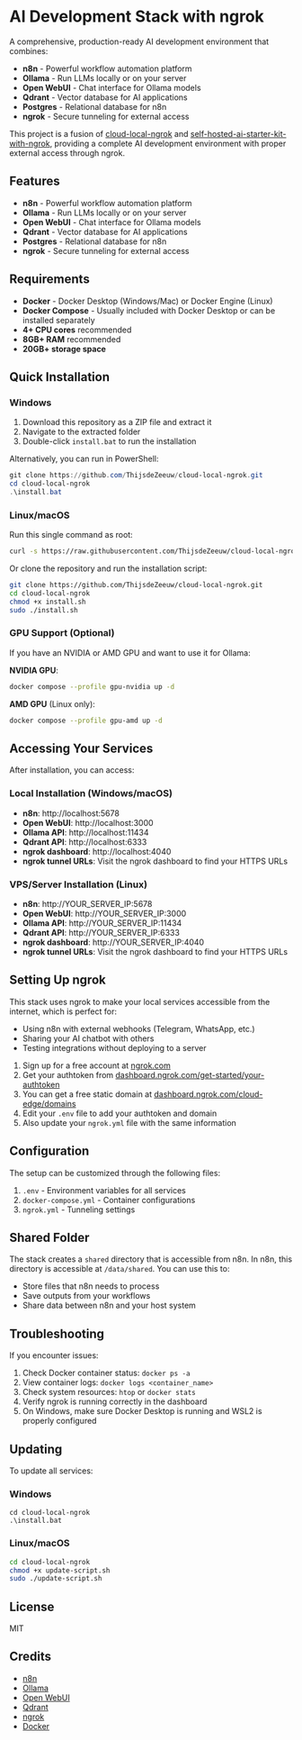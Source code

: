 # AI Development Stack with ngrok

A comprehensive, production-ready AI development environment that combines:
- **n8n** - Powerful workflow automation platform
- **Ollama** - Run LLMs locally or on your server
- **Open WebUI** - Chat interface for Ollama models
- **Qdrant** - Vector database for AI applications
- **Postgres** - Relational database for n8n
- **ngrok** - Secure tunneling for external access

This project is a fusion of [cloud-local-ngrok](https://github.com/ThijsdeZeeuw/cloud-local-ngrok) and [self-hosted-ai-starter-kit-with-ngrok](https://github.com/DevilUpperCase/self-hosted-ai-starter-kit-with-ngrok), providing a complete AI development environment with proper external access through ngrok.

## Features

- **n8n** - Powerful workflow automation platform
- **Ollama** - Run LLMs locally or on your server
- **Open WebUI** - Chat interface for Ollama models
- **Qdrant** - Vector database for AI applications
- **Postgres** - Relational database for n8n
- **ngrok** - Secure tunneling for external access

## Requirements

- **Docker** - Docker Desktop (Windows/Mac) or Docker Engine (Linux)
- **Docker Compose** - Usually included with Docker Desktop or can be installed separately
- **4+ CPU cores** recommended
- **8GB+ RAM** recommended
- **20GB+ storage space**

## Quick Installation

### Windows

1. Download this repository as a ZIP file and extract it
2. Navigate to the extracted folder
3. Double-click `install.bat` to run the installation

Alternatively, you can run in PowerShell:

```powershell
git clone https://github.com/ThijsdeZeeuw/cloud-local-ngrok.git
cd cloud-local-ngrok
.\install.bat
```

### Linux/macOS

Run this single command as root:

```bash
curl -s https://raw.githubusercontent.com/ThijsdeZeeuw/cloud-local-ngrok/main/install.sh | bash
```

Or clone the repository and run the installation script:

```bash
git clone https://github.com/ThijsdeZeeuw/cloud-local-ngrok.git
cd cloud-local-ngrok
chmod +x install.sh
sudo ./install.sh
```

### GPU Support (Optional)

If you have an NVIDIA or AMD GPU and want to use it for Ollama:

**NVIDIA GPU**:
```bash
docker compose --profile gpu-nvidia up -d
```

**AMD GPU** (Linux only):
```bash
docker compose --profile gpu-amd up -d
```

## Accessing Your Services

After installation, you can access:

### Local Installation (Windows/macOS)
- **n8n**: http://localhost:5678
- **Open WebUI**: http://localhost:3000
- **Ollama API**: http://localhost:11434
- **Qdrant API**: http://localhost:6333
- **ngrok dashboard**: http://localhost:4040
- **ngrok tunnel URLs**: Visit the ngrok dashboard to find your HTTPS URLs

### VPS/Server Installation (Linux)
- **n8n**: http://YOUR_SERVER_IP:5678
- **Open WebUI**: http://YOUR_SERVER_IP:3000
- **Ollama API**: http://YOUR_SERVER_IP:11434
- **Qdrant API**: http://YOUR_SERVER_IP:6333
- **ngrok dashboard**: http://YOUR_SERVER_IP:4040
- **ngrok tunnel URLs**: Visit the ngrok dashboard to find your HTTPS URLs

## Setting Up ngrok

This stack uses ngrok to make your local services accessible from the internet, which is perfect for:
- Using n8n with external webhooks (Telegram, WhatsApp, etc.)
- Sharing your AI chatbot with others
- Testing integrations without deploying to a server

1. Sign up for a free account at [ngrok.com](https://ngrok.com/)
2. Get your authtoken from [dashboard.ngrok.com/get-started/your-authtoken](https://dashboard.ngrok.com/get-started/your-authtoken)
3. You can get a free static domain at [dashboard.ngrok.com/cloud-edge/domains](https://dashboard.ngrok.com/cloud-edge/domains)
4. Edit your `.env` file to add your authtoken and domain
5. Also update your `ngrok.yml` file with the same information

## Configuration

The setup can be customized through the following files:

1. `.env` - Environment variables for all services
2. `docker-compose.yml` - Container configurations
3. `ngrok.yml` - Tunneling settings

## Shared Folder

The stack creates a `shared` directory that is accessible from n8n. In n8n, this directory is accessible at `/data/shared`. You can use this to:
- Store files that n8n needs to process
- Save outputs from your workflows
- Share data between n8n and your host system

## Troubleshooting

If you encounter issues:

1. Check Docker container status: `docker ps -a`
2. View container logs: `docker logs <container_name>`
3. Check system resources: `htop` or `docker stats`
4. Verify ngrok is running correctly in the dashboard
5. On Windows, make sure Docker Desktop is running and WSL2 is properly configured

## Updating

To update all services:

### Windows
```
cd cloud-local-ngrok
.\install.bat
```

### Linux/macOS
```bash
cd cloud-local-ngrok
chmod +x update-script.sh
sudo ./update-script.sh
```

## License

MIT

## Credits

- [n8n](https://n8n.io/)
- [Ollama](https://ollama.ai/)
- [Open WebUI](https://github.com/open-webui/open-webui)
- [Qdrant](https://qdrant.tech/)
- [ngrok](https://ngrok.com/)
- [Docker](https://www.docker.com/) 